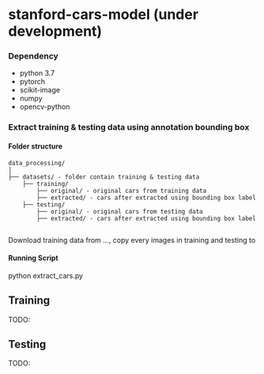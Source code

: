 # stanford-cars-model (under development)

### Dependency
- python 3.7
- pytorch
- scikit-image
- numpy
- opencv-python

### Extract training & testing data using annotation bounding box

#### Folder structure
  ```
  data_processing/
  │
  ├── datasets/ - folder contain training & testing data
      ├── training/
          ├── original/ - original cars from training data
          ├── extracted/ - cars after extracted using bounding box label
      ├── testing/
          ├── original/ - original cars from testing data
          ├── extracted/ - cars after extracted using bounding box label
          
  ```
  Download training data from ..., copy every images in training and testing to
#### Running Script
python extract_cars.py



## Training
TODO:
## Testing
TODO:
